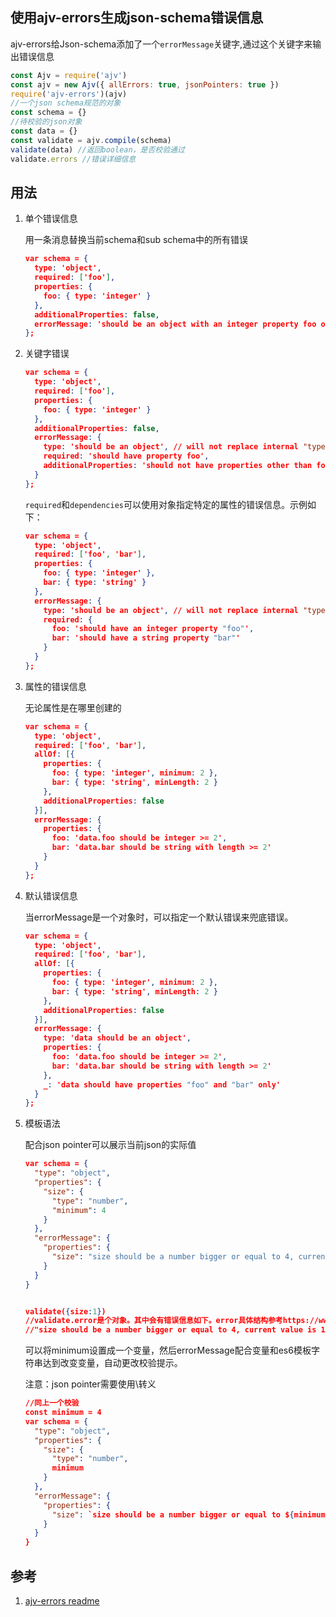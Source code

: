 ## 使用ajv-errors生成json-schema错误信息

ajv-errors给Json-schema添加了一个`errorMessage`关键字,通过这个关键字来输出错误信息

```js
const Ajv = require('ajv')
const ajv = new Ajv({ allErrors: true, jsonPointers: true })
require('ajv-errors')(ajv)
//一个json schema规范的对象
const schema = {}
//待校验的json对象
const data = {}
const validate = ajv.compile(schema)
validate(data) //返回boolean，是否校验通过
validate.errors //错误详细信息
```

## 用法

1. 单个错误信息

   用一条消息替换当前schema和sub schema中的所有错误

   ```json
   var schema = {
     type: 'object',
     required: ['foo'],
     properties: {
       foo: { type: 'integer' }
     },
     additionalProperties: false,
     errorMessage: 'should be an object with an integer property foo only'
   };
   ```

2. 关键字错误

   ```json
   var schema = {
     type: 'object',
     required: ['foo'],
     properties: {
       foo: { type: 'integer' }
     },
     additionalProperties: false,
     errorMessage: {
       type: 'should be an object', // will not replace internal "type" error for the property "foo"
       required: 'should have property foo',
       additionalProperties: 'should not have properties other than foo'
     }
   };
   ```

   `required`和`dependencies`可以使用对象指定特定的属性的错误信息。示例如下：

   ```json
   var schema = {
     type: 'object',
     required: ['foo', 'bar'],
     properties: {
       foo: { type: 'integer' },
       bar: { type: 'string' }
     },
     errorMessage: {
       type: 'should be an object', // will not replace internal "type" error for the property "foo"
       required: {
         foo: 'should have an integer property "foo"',
         bar: 'should have a string property "bar"'
       }
     }
   };
   ```

3. 属性的错误信息

   无论属性是在哪里创建的

   ```json
   var schema = {
     type: 'object',
     required: ['foo', 'bar'],
     allOf: [{
       properties: {
         foo: { type: 'integer', minimum: 2 },
         bar: { type: 'string', minLength: 2 }
       },
       additionalProperties: false
     }],
     errorMessage: {
       properties: {
         foo: 'data.foo should be integer >= 2',
         bar: 'data.bar should be string with length >= 2'
       }
     }
   };
   ```

4. 默认错误信息

   当errorMessage是一个对象时，可以指定一个默认错误来兜底错误。

   ```json
   var schema = {
     type: 'object',
     required: ['foo', 'bar'],
     allOf: [{
       properties: {
         foo: { type: 'integer', minimum: 2 },
         bar: { type: 'string', minLength: 2 }
       },
       additionalProperties: false
     }],
     errorMessage: {
       type: 'data should be an object',
       properties: {
         foo: 'data.foo should be integer >= 2',
         bar: 'data.bar should be string with length >= 2'
       },
       _: 'data should have properties "foo" and "bar" only'
     }
   };
   ```

5. 模板语法

   配合json pointer可以展示当前json的实际值

   ```json
   var schema = {
     "type": "object",
     "properties": {
       "size": {
         "type": "number",
         "minimum": 4
       }
     },
     "errorMessage": {
       "properties": {
         "size": "size should be a number bigger or equal to 4, current value is ${/size}"
       }
     }
   }
   
   
   validate({size:1})
   //validate.error是个对象。其中会有错误信息如下。error具体结构参考https://www.npmjs.com/package/ajv-errors
   //"size should be a number bigger or equal to 4, current value is 1"
   ```

   可以将minimum设置成一个变量，然后errorMessage配合变量和es6模板字符串达到改变变量，自动更改校验提示。

   注意：json pointer需要使用\转义

   ```json
   //同上一个校验
   const minimum = 4
   var schema = {
     "type": "object",
     "properties": {
       "size": {
         "type": "number",
         minimum
       }
     },
     "errorMessage": {
       "properties": {
         "size": `size should be a number bigger or equal to ${minimum}, current value is \${/size}`
       }
     }
   }
   ```




## 参考

1. [ajv-errors readme](https://www.npmjs.com/package/ajv-errors)



